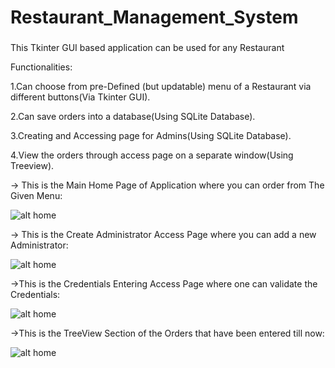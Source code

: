 # Restaurant_Management_System
###

This Tkinter GUI based application can be used for any Restaurant

Functionalities:

1.Can choose from pre-Defined (but updatable) menu of a Restaurant via different buttons(Via Tkinter GUI).

2.Can save orders into a database(Using SQLite Database).

3.Creating and Accessing page for Admins(Using SQLite Database).

4.View the orders through access page on a separate window(Using Treeview).

-> This is the Main Home Page of Application where you can order from The Given Menu:

![alt home](https://valiant-terminator.github.io/Restaurant_Management_Syatem/Ordering_Page.jpg)

-> This is the Create Administrator Access Page where you can add a new Administrator:

![alt home](https://valiant-terminator.github.io/Restaurant_Management_System/Create_Adiministrator.jpg)

->This is the Credentials Entering Access Page where one can validate the Credentials:

![alt home](https://valiant-terminator.github.io/Restaurant_Management_System/Enter_Credentials.jpg)

->This is the TreeView Section of the Orders that have been entered till now:

![alt home](https://valiant-terminator.github.io/Restaurant_Management_System/Restaurant_Treeview.jpg)
